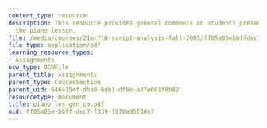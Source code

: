 ```yaml
---
content_type: resource
description: This resource provides general comments on students presentations on
  the piano lesson.
file: /media/courses/21m-710-script-analysis-fall-2005/ff05a05ebbffdec7f339f070a95f3de7_piano_les_gen_cm.pdf
file_type: application/pdf
learning_resource_types:
- Assignments
ocw_type: OCWFile
parent_title: Assignments
parent_type: CourseSection
parent_uid: 646415ef-dba0-6db1-df9e-a37e661f8b82
resourcetype: Document
title: piano_les_gen_cm.pdf
uid: ff05a05e-bbff-dec7-f339-f070a95f3de7
---
```

